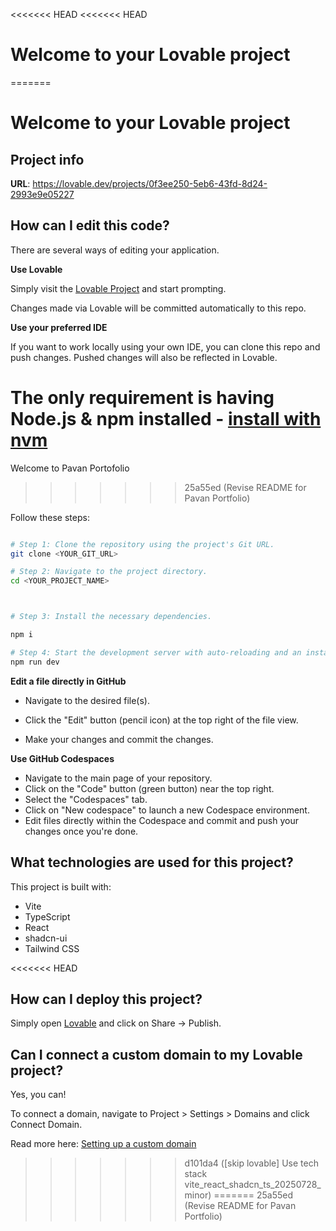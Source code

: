 <<<<<<< HEAD
<<<<<<< HEAD
# Welcome to your Lovable project

=======

# Welcome to your Lovable project



## Project info



**URL**: https://lovable.dev/projects/0f3ee250-5eb6-43fd-8d24-2993e9e05227



## How can I edit this code?



There are several ways of editing your application.



**Use Lovable**

Simply visit the [Lovable Project](https://lovable.dev/projects/0f3ee250-5eb6-43fd-8d24-2993e9e05227) and start prompting.


Changes made via Lovable will be committed automatically to this repo.


**Use your preferred IDE**


If you want to work locally using your own IDE, you can clone this repo and push changes. Pushed changes will also be reflected in Lovable.


The only requirement is having Node.js & npm installed - [install with nvm](https://github.com/nvm-sh/nvm#installing-and-updating)
=======
Welcome to Pavan Portofolio
>>>>>>> 25a55ed (Revise README for Pavan Portfolio)


Follow these steps:


```sh

# Step 1: Clone the repository using the project's Git URL.
git clone <YOUR_GIT_URL>

# Step 2: Navigate to the project directory.
cd <YOUR_PROJECT_NAME>



# Step 3: Install the necessary dependencies.

npm i

# Step 4: Start the development server with auto-reloading and an instant preview.
npm run dev
```



**Edit a file directly in GitHub**



- Navigate to the desired file(s).

- Click the "Edit" button (pencil icon) at the top right of the file view.

- Make your changes and commit the changes.

**Use GitHub Codespaces**

- Navigate to the main page of your repository.
- Click on the "Code" button (green button) near the top right.
- Select the "Codespaces" tab.
- Click on "New codespace" to launch a new Codespace environment.
- Edit files directly within the Codespace and commit and push your changes once you're done.

## What technologies are used for this project?

This project is built with:

- Vite
- TypeScript
- React
- shadcn-ui
- Tailwind CSS

<<<<<<< HEAD
## How can I deploy this project?

Simply open [Lovable](https://lovable.dev/projects/0f3ee250-5eb6-43fd-8d24-2993e9e05227) and click on Share -> Publish.

## Can I connect a custom domain to my Lovable project?

Yes, you can!

To connect a domain, navigate to Project > Settings > Domains and click Connect Domain.

Read more here: [Setting up a custom domain](https://docs.lovable.dev/features/custom-domain#custom-domain)
>>>>>>> d101da4 ([skip lovable] Use tech stack vite_react_shadcn_ts_20250728_minor)
=======
>>>>>>> 25a55ed (Revise README for Pavan Portfolio)
